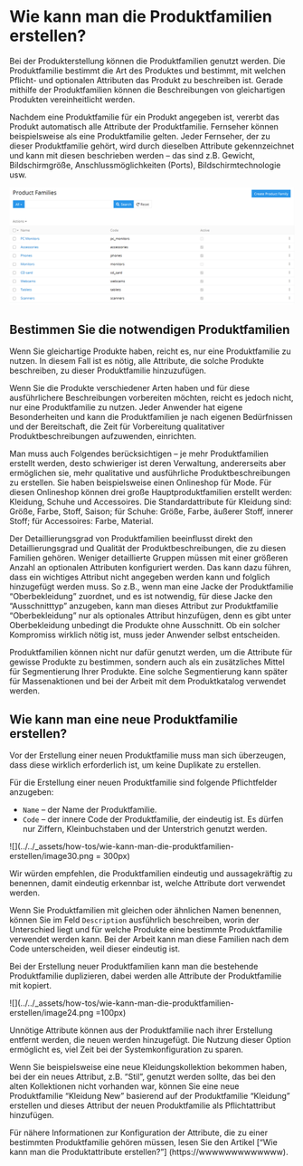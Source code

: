 # Wie kann man die Produktfamilien erstellen?

Bei der Produkterstellung können die Produktfamilien genutzt werden. Die Produktfamilie bestimmt die Art des Produktes und bestimmt, mit welchen Pflicht- und optionalen Attributen das Produkt zu beschreiben ist. Gerade mithilfe der Produktfamilien können die Beschreibungen von gleichartigen Produkten vereinheitlicht werden. 

Nachdem eine Produktfamilie für ein Produkt angegeben ist, vererbt das Produkt automatisch alle Attribute der Produktfamilie. Fernseher  können beispielsweise als eine Produktfamilie gelten. Jeder Fernseher, der zu dieser Produktfamilie gehört, wird durch dieselben Attribute gekennzeichnet und kann mit diesen beschrieben werden – das sind z.B. Gewicht, Bildschirmgröße, Anschlussmöglichkeiten (Ports), Bildschirmtechnologie usw.

![](../../_assets/how-tos/wie-kann-man-die-produktfamilien-erstellen/image20.png)

## Bestimmen Sie die notwendigen Produktfamilien

Wenn Sie gleichartige Produkte haben, reicht es, nur eine Produktfamilie zu nutzen. In diesem Fall ist es nötig, alle Attribute, die solche Produkte beschreiben, zu dieser Produktfamilie hinzuzufügen.

Wenn Sie die Produkte verschiedener Arten haben und für diese ausführlichere Beschreibungen vorbereiten möchten, reicht es jedoch nicht, nur eine Produktfamilie zu nutzen. Jeder Anwender hat eigene Besonderheiten und kann die Produktfamilien je nach eigenen Bedürfnissen und der Bereitschaft, die Zeit für Vorbereitung qualitativer Produktbeschreibungen aufzuwenden, einrichten. 

Man muss auch Folgendes berücksichtigen – je mehr Produktfamilien erstellt werden, desto schwieriger ist deren Verwaltung, andererseits aber ermöglichen sie, mehr qualitative und ausführliche Produktbeschreibungen zu erstellen. Sie haben beispielsweise einen Onlineshop für Mode. Für diesen Onlineshop können drei große Hauptproduktfamilien erstellt werden: Kleidung, Schuhe und Accessoires. Die Standardattribute für Kleidung sind: Größe, Farbe, Stoff, Saison; für Schuhe: Größe, Farbe, äußerer Stoff, innerer Stoff; für Accessoires: Farbe, Material. 

Der Detaillierungsgrad von Produktfamilien beeinflusst direkt den Detaillierungsgrad und Qualität der Produktbeschreibungen, die zu diesen Familien gehören. Weniger detaillierte Gruppen müssen mit einer größeren Anzahl an optionalen Attributen konfiguriert werden. Das kann dazu führen, dass ein wichtiges Attribut nicht angegeben werden kann und folglich hinzugefügt werden muss. So z.B., wenn man eine Jacke der Produktfamilie “Oberbekleidung” zuordnet, und es ist notwendig, für diese Jacke den “Ausschnitttyp” anzugeben, kann man dieses Attribut zur Produktfamilie “Oberbekleidung” nur als optionales Attribut hinzufügen, denn es gibt unter Oberbekleidung unbedingt die Produkte ohne Ausschnitt. Ob ein solcher Kompromiss wirklich nötig ist, muss jeder Anwender selbst entscheiden.

Produktfamilien können nicht nur dafür genutzt werden, um die Attribute für gewisse Produkte zu bestimmen, sondern auch als ein zusätzliches Mittel für Segmentierung Ihrer Produkte. Eine solche Segmentierung kann später für Massenaktionen und bei der Arbeit mit dem Produktkatalog verwendet werden. 

## Wie kann man eine neue Produktfamilie erstellen?

Vor der Erstellung einer neuen Produktfamilie muss man sich überzeugen, dass diese wirklich erforderlich ist, um keine Duplikate zu erstellen. 

Für die Erstellung einer neuen Produktfamilie sind folgende Pflichtfelder anzugeben: 

-   `Name` – der Name der Produktfamilie.
-   `Code` – der innere Code der Produktfamilie, der eindeutig ist. Es dürfen nur Ziffern, Kleinbuchstaben und der Unterstrich genutzt werden.

![](../../_assets/how-tos/wie-kann-man-die-produktfamilien-erstellen/image30.png = 300px)

Wir würden empfehlen, die Produktfamilien eindeutig und aussagekräftig zu benennen, damit eindeutig erkennbar ist, welche Attribute dort verwendet werden.

Wenn Sie Produktfamilien mit gleichen oder ähnlichen Namen benennen, können Sie im Feld `Description` ausführlich beschreiben, worin der Unterschied liegt und für welche Produkte eine bestimmte Produktfamilie verwendet werden kann. Bei der Arbeit kann man diese Familien nach dem Code unterscheiden, weil dieser eindeutig ist. 

Bei der Erstellung neuer Produktfamilien kann man die bestehende Produktfamilie duplizieren, dabei werden alle Attribute der Produktfamilie mit kopiert.

![](../../_assets/how-tos/wie-kann-man-die-produktfamilien-erstellen/image24.png =100px)

Unnötige Attribute können aus der Produktfamilie nach ihrer Erstellung entfernt werden, die neuen werden hinzugefügt. Die Nutzung dieser Option ermöglicht es, viel Zeit bei der Systemkonfiguration zu sparen.

Wenn Sie beispielsweise eine neue Kleidungskollektion bekommen haben, bei der ein neues Attribut, z.B. “Stil”, genutzt werden sollte, das bei den alten Kollektionen nicht vorhanden war, können Sie eine neue Produktfamilie “Kleidung New” basierend auf der Produktfamilie “Kleidung” erstellen und dieses Attribut der neuen Produktfamilie als Pflichtattribut hinzufügen.

Für nähere Informationen zur Konfiguration der Attribute, die zu einer bestimmten Produktfamilie gehören müssen, lesen Sie den Artikel  \[“Wie kann man die Produktattribute erstellen?”\] (https://wwwwwwwwwwwww).
